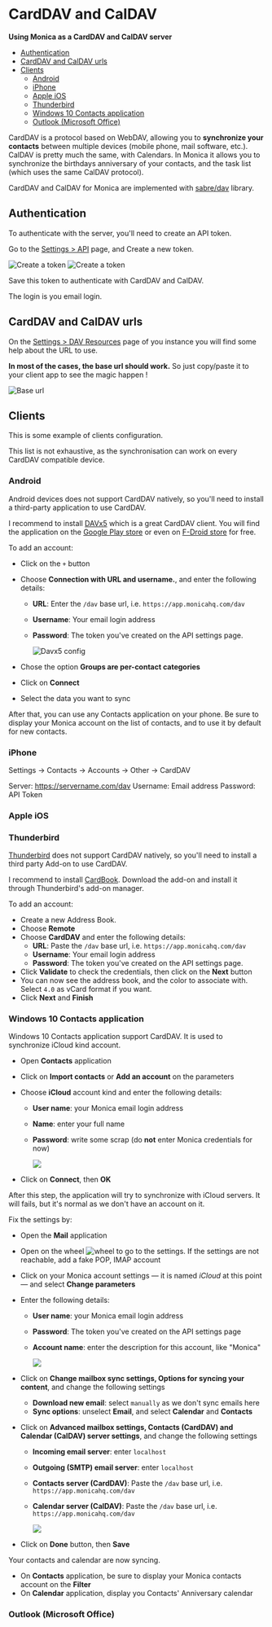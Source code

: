# CardDAV and CalDAV <!-- omit in toc -->

**Using Monica as a CardDAV and CalDAV server**

- [Authentication](#authentication)
- [CardDAV and CalDAV urls](#carddav-and-caldav-urls)
- [Clients](#clients)
  - [Android](#android)
  - [iPhone](#iphone)
  - [Apple iOS](#apple-ios)
  - [Thunderbird](#thunderbird)
  - [Windows 10 Contacts application](#windows-10-contacts-application)
  - [Outlook (Microsoft Office)](#outlook-microsoft-office)


CardDAV is a protocol based on WebDAV, allowing you to **synchronize your contacts** between multiple devices (mobile phone, mail software, etc.).
CalDAV is pretty much the same, with Calendars. In Monica it allows you to synchronize the birthdays anniversary of your contacts, and the task list (which uses the same CalDAV protocol).

CardDAV and CalDAV for Monica are implemented with [sabre/dav](https://sabre.io/) library.


## Authentication

To authenticate with the server, you'll need to create an API token.

Go to the [Settings > API](https://app.monicahq.com/settings/api) page, and Create a new token.

![Create a token](/docs/images/carddav_token1.png)
![Create a token](/docs/images/carddav_token2.png)

Save this token to authenticate with CardDAV and CalDAV.

The login is you email login.

## CardDAV and CalDAV urls 

On the [Settings > DAV Resources](https://app.monicahq.com/settings/dav) page of you instance you will find some help about the URL to use.

**In most of the cases, the base url should work.** So just copy/paste it to your client app to see the magic happen !

![Base url](/docs/images/carddav_url.png)


## Clients

This is some example of clients configuration.

This list is not exhaustive, as the synchronisation can work on every CardDAV compatible device.



### Android

Android devices does not support CardDAV natively, so you'll need to install a third-party application to use CardDAV.

I recommend to install [DAVx5](https://www.davx5.com/) which is a great CardDAV client. You will find the application on the [Google Play store](https://play.google.com/store/apps/details?id=at.bitfire.davdroid) or even on [F-Droid store](https://f-droid.org/fr/packages/at.bitfire.davdroid/) for free.

To add an account:
- Click on the `+` button
- Choose **Connection with URL and username.**, and enter the following details:
  - **URL**: Enter the `/dav` base url, i.e. `https://app.monicahq.com/dav`
  - **Username**: Your email login address
  - **Password**: The token you've created on the API settings page.
  
    ![Davx5 config](/docs/images/carddav_davx5_1.png)

- Chose the option **Groups are per-contact categories**
- Click on **Connect**
- Select the data you want to sync

After that, you can use any Contacts application on your phone. Be sure to display your Monica account on the list of contacts, and to use it by default for new contacts.


### iPhone
Settings -> Contacts -> Accounts -> Other -> CardDAV

Server: https://servername.com/dav
Username: Email address
Password: API Token

### Apple iOS


### Thunderbird

[Thunderbird](https://www.thunderbird.net) does not support CardDAV natively, so you'll need to install a third party Add-on to use CardDAV.

I recommend to install [CardBook](https://addons.thunderbird.net/thunderbird/addon/cardbook/).
Download the add-on and install it through Thunderbird's add-on manager.

To add an account:
- Create a new Address Book.
- Choose **Remote**
- Choose **CardDAV** and enter the following details:
    - **URL**: Paste the `/dav` base url, i.e. `https://app.monicahq.com/dav`
    - **Username**: Your email login address
    - **Password**: The token you've created on the API settings page.
- Click **Validate** to check the credentials, then click on the **Next** button
- You can now see the address book, and the color to associate with. Select `4.0` as vCard format if you want.
- Click **Next** and **Finish**


### Windows 10 Contacts application

Windows 10 Contacts application support CardDAV. It is used to synchronize iCloud kind account.

- Open **Contacts** application
- Click on **Import contacts** or **Add an account** on the parameters
- Choose **iCloud** account kind and enter the following details:
  - **User name**: your Monica email login address
  - **Name**: enter your full name
  - **Password**: write some scrap (do **not** enter Monica credentials for now)

    ![](/docs/images/windows10_contacts_1.png)

- Click on **Connect**, then **OK**


After this step, the application will try to synchronize with iCloud servers. It will fails, but it's normal as we don't have an account on it.

Fix the settings by:
- Open the **Mail** application
- Open on the wheel ![wheel](/docs/images/windows10_wheel.png) to go to the settings. If the settings are not reachable, add a fake POP, IMAP account
- Click on your Monica account settings — it is named _iCloud_ at this point — and select **Change parameters**
- Enter the following details:
  - **User name**: your Monica email login address
  - **Password**: The token you've created on the API settings page
  - **Account name**: enter the description for this account, like "Monica"
  
    ![](/docs/images/windows10_contacts_2.png)

- Click on **Change mailbox sync settings, Options for syncing your content**, and change the following settings
  - **Download new email**: select `manually` as we don't sync emails here
  - **Sync options**: unselect **Email**, and select **Calendar** and **Contacts**
- Click on **Advanced mailbox settings, Contacts (CardDAV) and Calendar (CalDAV) server settings**, and change the following settings
  - **Incoming email server**: enter `localhost`
  - **Outgoing (SMTP) email server**: enter `localhost`
  - **Contacts server (CardDAV)**: Paste the `/dav` base url, i.e. `https://app.monicahq.com/dav`
  - **Calendar server (CalDAV)**: Paste the `/dav` base url, i.e. `https://app.monicahq.com/dav`

    ![](/docs/images/windows10_contacts_3.png)

- Click on **Done** button, then **Save**

Your contacts and calendar are now syncing.
- On **Contacts** application, be sure to display your Monica contacts account on the **Filter**
- On **Calendar** application, display you Contacts' Anniversary calendar


### Outlook (Microsoft Office)
